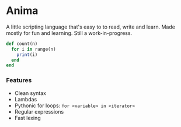 # Anima

A little scripting language that's easy to to read, write and learn. Made mostly for fun and learning. Still a
work-in-progress.

```ruby
def count(n)
  for i in range(n)
    print(i)
  end
end
```


### Features

* Clean syntax
* Lambdas
* Pythonic for loops: `for <variable> in <iterator>`
* Regular expressions
* Fast lexing
